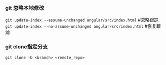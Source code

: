 ### git 忽略本地修改
 `git update-index --assume-unchanged angular/src/index.html`      #忽略跟踪  
 `git update-index --no-assume-unchanged angular/src/index.html`  #恢复跟踪  
 
 
### git clone指定分支
  `git clone -b <branch> <remote_repo>`
